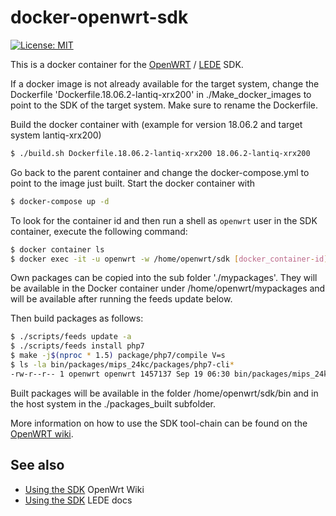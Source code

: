 docker-openwrt-sdk
========================
[![License: MIT](http://img.shields.io/badge/license-MIT-blue.svg?style=flat-square)](https://github.com/hnw/docker-openwrt-sdk/blob/master/LICENSE)

This is a docker container for the [OpenWRT](https://openwrt.org/) / [LEDE](https://www.lede-project.org/) SDK.

If a docker image is not already available for the target system, change the Dockerfile 'Dockerfile.18.06.2-lantiq-xrx200' in ./Make_docker_images to point to the SDK of the target system. Make sure to rename the Dockerfile.

Build the docker container with
(example for version 18.06.2 and target system lantiq-xrx200)
```sh
$ ./build.sh Dockerfile.18.06.2-lantiq-xrx200 18.06.2-lantiq-xrx200
```
Go back to the parent container and change the docker-compose.yml to point to the image just built.
Start the docker container with
```sh
$ docker-compose up -d
```
To look for the container id and then run a shell as `openwrt` user in the SDK container, execute the following command:
```sh
$ docker container ls
$ docker exec -it -u openwrt -w /home/openwrt/sdk [docker_container-id] /bin/bash
```
Own packages can be copied into the sub folder './mypackages'.
They will be available in the Docker container under /home/openwrt/mypackages and will be available after running the feeds update below.

Then build packages as follows:

```sh
$ ./scripts/feeds update -a
$ ./scripts/feeds install php7
$ make -j$(nproc * 1.5) package/php7/compile V=s
$ ls -la bin/packages/mips_24kc/packages/php7-cli*
-rw-r--r-- 1 openwrt openwrt 1457137 Sep 19 06:30 bin/packages/mips_24kc/packages/php7-cli_7.1.1-1_mips_24kc.ipk
```

Built packages will be available in the folder /home/openwrt/sdk/bin and in the host system in the ./packages_built subfolder.

More information on how to use the SDK tool-chain can be found on the
[OpenWRT wiki](http://wiki.openwrt.org/doc/howto/build).

## See also

- [Using the SDK](https://wiki.openwrt.org/doc/howto/obtain.firmware.sdk) OpenWrt Wiki
- [Using the SDK](https://lede-project.org/docs/guide-developer/compile_packages_for_lede_with_the_sdk) LEDE docs
